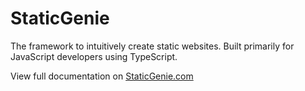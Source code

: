 # StaticGenie

The framework to intuitively create static websites. Built primarily for JavaScript developers using TypeScript.

View full documentation on [StaticGenie.com](https://staticgenie.com/docs)

